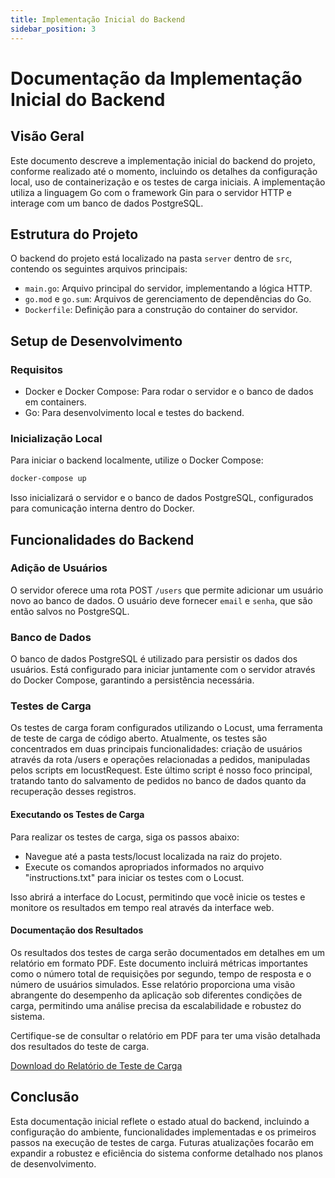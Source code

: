 ```yaml
---
title: Implementação Inicial do Backend
sidebar_position: 3
---
```


# Documentação da Implementação Inicial do Backend

## Visão Geral 

Este documento descreve a implementação inicial do backend do projeto, conforme realizado até o momento, incluindo os detalhes da configuração local, uso de containerização e os testes de carga iniciais. A implementação utiliza a linguagem Go com o framework Gin para o servidor HTTP e interage com um banco de dados PostgreSQL.

## Estrutura do Projeto

O backend do projeto está localizado na pasta `server` dentro de `src`, contendo os seguintes arquivos principais:

- `main.go`: Arquivo principal do servidor, implementando a lógica HTTP.
- `go.mod` e `go.sum`: Arquivos de gerenciamento de dependências do Go.
- `Dockerfile`: Definição para a construção do container do servidor.

## Setup de Desenvolvimento

### Requisitos

- Docker e Docker Compose: Para rodar o servidor e o banco de dados em containers.
- Go: Para desenvolvimento local e testes do backend.

### Inicialização Local

Para iniciar o backend localmente, utilize o Docker Compose:

```bash 
docker-compose up
```

Isso inicializará o servidor e o banco de dados PostgreSQL, configurados para comunicação interna dentro do Docker.

## Funcionalidades do Backend

### Adição de Usuários

O servidor oferece uma rota POST `/users` que permite adicionar um usuário novo ao banco de dados. O usuário deve fornecer `email` e `senha`, que são então salvos no PostgreSQL.

### Banco de Dados

O banco de dados PostgreSQL é utilizado para persistir os dados dos usuários. Está configurado para iniciar juntamente com o servidor através do Docker Compose, garantindo a persistência necessária.

### Testes de Carga

Os testes de carga foram configurados utilizando o Locust, uma ferramenta de teste de carga de código aberto. Atualmente, os testes são concentrados em duas principais funcionalidades: criação de usuários através da rota /users e operações relacionadas a pedidos, manipuladas pelos scripts em locustRequest. Este último script é nosso foco principal, tratando tanto do salvamento de pedidos no banco de dados quanto da recuperação desses registros.

#### Executando os Testes de Carga

Para realizar os testes de carga, siga os passos abaixo:

- Navegue até a pasta tests/locust localizada na raiz do projeto.
- Execute os comandos apropriados informados no arquivo "instructions.txt" para iniciar os testes com o Locust.

Isso abrirá a interface do Locust, permitindo que você inicie os testes e monitore os resultados em tempo real através da interface web.

#### Documentação dos Resultados

Os resultados dos testes de carga serão documentados em detalhes em um relatório em formato PDF. Este documento incluirá métricas importantes como o número total de requisições por segundo, tempo de resposta e o número de usuários simulados. Esse relatório proporciona uma visão abrangente do desempenho da aplicação sob diferentes condições de carga, permitindo uma análise precisa da escalabilidade e robustez do sistema.

Certifique-se de consultar o relatório em PDF para ter uma visão detalhada dos resultados do teste de carga.

[Download do Relatório de Teste de Carga](/LocustRequest.pdf)

## Conclusão 

Esta documentação inicial reflete o estado atual do backend, incluindo a configuração do ambiente, funcionalidades implementadas e os primeiros passos na execução de testes de carga. Futuras atualizações focarão em expandir a robustez e eficiência do sistema conforme detalhado nos planos de desenvolvimento.
